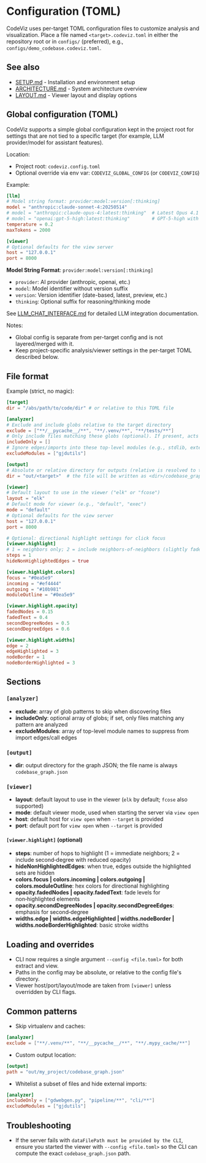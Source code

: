 # Configuration (TOML)

CodeViz uses per-target TOML configuration files to customize analysis and visualization. Place a file named `<target>.codeviz.toml` in either the repository root or in `configs/` (preferred), e.g., `configs/demo_codebase.codeviz.toml`.

## See also

- [SETUP.md](SETUP.md) - Installation and environment setup
- [ARCHITECTURE.md](ARCHITECTURE.md) - System architecture overview
- [LAYOUT.md](LAYOUT.md) - Viewer layout and display options

## Global configuration (TOML)

CodeViz supports a simple global configuration kept in the project root for settings that are not tied to a specific target (for example, LLM provider/model for assistant features).

Location:

- Project root: `codeviz.config.toml`
- Optional override via env var: `CODEVIZ_GLOBAL_CONFIG` (or `CODEVIZ_CONFIG`)

Example:
```toml
[llm]
# Model string format: provider:model:version[:thinking]
model = "anthropic:claude-sonnet-4:20250514"
# model = "anthropic:claude-opus-4:latest:thinking"  # Latest Opus 4.1 in thinking mode
# model = "openai:gpt-5-high:latest:thinking"        # GPT-5-high with thinking mode (when available)
temperature = 0.2
maxTokens = 2000

[viewer]
# Optional defaults for the view server
host = "127.0.0.1"
port = 8000
```

**Model String Format**: `provider:model:version[:thinking]`
- `provider`: AI provider (anthropic, openai, etc.)
- `model`: Model identifier without version suffix
- `version`: Version identifier (date-based, latest, preview, etc.)  
- `thinking`: Optional suffix for reasoning/thinking mode

See [LLM_CHAT_INTERFACE.md](LLM_CHAT_INTERFACE.md) for detailed LLM integration documentation.

Notes:
- Global config is separate from per-target config and is not layered/merged with it.
- Keep project-specific analysis/viewer settings in the per-target TOML described below.

## File format

Example (strict, no magic):
```toml
[target]
dir = "/abs/path/to/code/dir" # or relative to this TOML file

[analyzer]
# Exclude and include globs relative to the target directory
exclude = ["**/__pycache__/**", "**/.venv/**", "**/tests/**"]
# Only include files matching these globs (optional). If present, acts as a whitelist.
includeOnly = []
# Ignore edges/imports into these top-level modules (e.g., stdlib, external libs)
excludeModules = ["gjdutils"]

[output]
# Absolute or relative directory for outputs (relative is resolved to the TOML location)
dir = "out/<target>"  # the file will be written as <dir>/codebase_graph.json

[viewer]
# Default layout to use in the viewer ("elk" or "fcose")
layout = "elk"
# Default mode for viewer (e.g., "default", "exec")
mode = "default"
# Optional defaults for the view server
host = "127.0.0.1"
port = 8000

# Optional: directional highlight settings for click focus
[viewer.highlight]
# 1 = neighbors only; 2 = include neighbors-of-neighbors (slightly faded)
steps = 1
hideNonHighlightedEdges = true

[viewer.highlight.colors]
focus = "#0ea5e9"
incoming = "#ef4444"
outgoing = "#10b981"
moduleOutline = "#0ea5e9"

[viewer.highlight.opacity]
fadedNodes = 0.15
fadedText = 0.4
secondDegreeNodes = 0.5
secondDegreeEdges = 0.6

[viewer.highlight.widths]
edge = 2
edgeHighlighted = 3
nodeBorder = 1
nodeBorderHighlighted = 3
```

## Sections

### `[analyzer]`
- **exclude**: array of glob patterns to skip when discovering files
- **includeOnly**: optional array of globs; if set, only files matching any pattern are analyzed
- **excludeModules**: array of top-level module names to suppress from import edges/call edges

### `[output]`
- **dir**: output directory for the graph JSON; the file name is always `codebase_graph.json`

### `[viewer]`
- **layout**: default layout to use in the viewer (`elk` by default; `fcose` also supported)
- **mode**: default viewer mode, used when starting the server via `view open`
- **host**: default host for `view open` when `--target` is provided
- **port**: default port for `view open` when `--target` is provided

#### `[viewer.highlight]` (optional)
- **steps**: number of hops to highlight (1 = immediate neighbors; 2 = include second‑degree with reduced opacity)
- **hideNonHighlightedEdges**: when true, edges outside the highlighted sets are hidden
- **colors.focus | colors.incoming | colors.outgoing | colors.moduleOutline**: hex colors for directional highlighting
- **opacity.fadedNodes | opacity.fadedText**: fade levels for non‑highlighted elements
- **opacity.secondDegreeNodes | opacity.secondDegreeEdges**: emphasis for second‑degree
- **widths.edge | widths.edgeHighlighted | widths.nodeBorder | widths.nodeBorderHighlighted**: basic stroke widths

## Loading and overrides

- CLI now requires a single argument `--config <file.toml>` for both extract and view.
- Paths in the config may be absolute, or relative to the config file's directory.
- Viewer host/port/layout/mode are taken from `[viewer]` unless overridden by CLI flags.

## Common patterns

- Skip virtualenv and caches:
```toml
[analyzer]
exclude = ["**/.venv/**", "**/__pycache__/**", "**/.mypy_cache/**"]
```

- Custom output location:
```toml
[output]
path = "out/my_project/codebase_graph.json"
```

- Whitelist a subset of files and hide external imports:
```toml
[analyzer]
includeOnly = ["gdwebgen.py", "pipeline/**", "cli/**"]
excludeModules = ["gjdutils"]
```

## Troubleshooting

- If the server fails with `dataFilePath must be provided by the CLI`, ensure you started the viewer with `--config <file.toml>` so the CLI can compute the exact `codebase_graph.json` path.